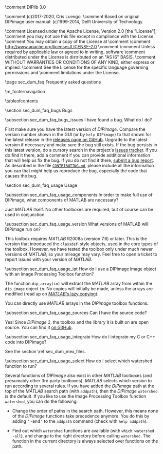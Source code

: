 \comment DIPlib 3.0

\comment (c)2017-2020, Cris Luengo.
\comment Based on original DIPimage user manual: (c)1999-2014, Delft University of Technology.

\comment Licensed under the Apache License, Version 2.0 [the "License"];
\comment you may not use this file except in compliance with the License.
\comment You may obtain a copy of the License at
\comment 
\comment    http://www.apache.org/licenses/LICENSE-2.0
\comment 
\comment Unless required by applicable law or agreed to in writing, software
\comment distributed under the License is distributed on an "AS IS" BASIS,
\comment WITHOUT WARRANTIES OR CONDITIONS OF ANY KIND, either express or implied.
\comment See the License for the specific language governing permissions and
\comment limitations under the License.


\page sec_dum_faq Frequently asked questions

\m_footernavigation

\tableofcontents


\section sec_dum_faq_bugs Bugs


\subsection sec_dum_faq_bugs_issues I have found a bug. What do I do?

First make sure you have the latest version of *DIPimage*. Compare the version number shown in the GUI (or by `help DIPimage`)
to that shown for the latest release in the [releases page on GitHub](https://github.com/DIPlib/diplib/releases).
Upgrade to the latest version if necessary and make sure the bug still exists. If the bug persists in this latest version,
do a cursory search in the project's [issues tracker](https://github.com/DIPlib/diplib/issues). If you do find it there,
add a comment if you can provide additional information that will help us fix the bug. If you do not find it there,
[submit a bug report](https://github.com/DIPlib/diplib/issues/new?template=bug_report.md).
As described in the file [`CONTRIBUTING.md`](https://github.com/DIPlib/diplib/blob/master/CONTRIBUTING.md), please include
all the information you can that might help us reproduce the bug, especially the code that causes the bug. 


\section sec_dum_faq_usage Usage


\subsection sec_dum_faq_usage_components In order to make full use of DIPimage, what components of MATLAB are necessary?

Just *MATLAB* itself. No other toolboxes are required, but of course can be used in conjunction.


\subsection sec_dum_faq_usage_version What versions of MATLAB will DIPimage run on?

This toolbox requires *MATLAB* R2008a (version 7.6) or later. This is the version that introduced the
`classdef`-style objects, used in the core types of the toolbox. However, we have tested the toolbox only
under much newer versions of *MATLAB*, so your mileage may vary. Feel free to open a ticket to report issues
with your version of *MATLAB*.


\subsection sec_dum_faq_usage_ipt How do I use a DIPimage image object with an Image Processing Toolbox function?

The function `dip_array(im)` will extract the *MATLAB* array from within the `dip_image` object `im`. No copies will
initially be made, unless the arrays are modified (read up on
[*MATLAB*'s lazy copying](https://www.mathworks.com/help/matlab/matlab_prog/avoid-unnecessary-copies-of-data.html#mw_7a918b58-da37-494b-8af7-d638fb16217e)).

You can directly use *MATLAB* arrays in the *DIPimage* toolbox functions.


\subsection sec_dum_faq_usage_sources Can I have the source code?

Yes! Since *DIPimage 3*, the toolbox and the library it is built on are open source. You can find it
[on GitHub](https://github.com/DIPlib/diplib/).


\subsection sec_dum_faq_usage_integrate How do I integrate my C or C++ code into DIPimage?

See the section \ref sec_dum_mex_files.


\subsection sec_dum_faq_usage_select How do I select which watershed function to run?

Several functions of *DIPimage* also exist in other *MATLAB* toolboxes (and presumably other 3rd party toolboxes).
*MATLAB* selects which version to run according to several rules. If you have added the *DIPimage* path at the top
of the *MATLAB* search path (with `addpath`), then the *DIPimage* `watershed` is the default.
If you like to use the Image Processing Toolbox function `watershed`, you can do the following:

- Change the order of paths in the search path. However, this means none of the *DIPimage* functions take
  precedence anymore. You do this by adding <tt>'-end'</tt> to the `addpath` command (check with `help addpath`).

- Find out which `watershed` functions are available (with `which watershed -all`), and change to the right
directory before calling `watershed`. The function in the current directory is always selected over functions
on the path.
